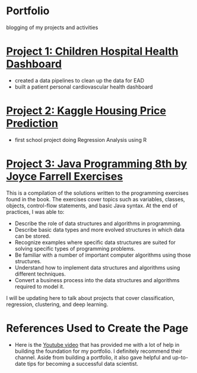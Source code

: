 # Portfolio
blogging of my projects and activities

# [Project 1: Children Hospital Health Dashboard](https://github.com/yuwingki/Children-Hospital-Dashboard)
* created a data pipelines to clean up the data for EAD
* built a patient personal cardiovascular health dashboard

# [Project 2: Kaggle Housing Price Prediction](https://github.com/yuwingki/House-Prices)
* first school project doing Regression Analysis using R

# [Project 3: Java Programming 8th by Joyce Farrell Exercises](https://github.com/yuwingki/Java-Programming-8th-Ex)
This is a compilation of the solutions written to the programming exercises found in the book. The exercises cover topics such as variables, classes, objects, control-flow statements, and basic Java syntax. At the end of practices, I was able to:
* Describe the role of data structures and algorithms in programming.
* Describe basic data types and more evolved structures in which data can be stored.
* Recognize examples where specific data structures are suited for solving specific types of programming problems.
* Be familiar with a number of important computer algorithms using those structures.
* Understand how to implement data structures and algorithms using different techniques.
* Convert a business process into the data structures and algorithms required to model it.

I will be updating here to talk about projects that cover classification, regression, clustering, and deep learning.

# References Used to Create the Page
* Here is the [Youtube video](https://www.youtube.com/watch?v=1aXk2RViq3c) that has provided me with a lot of help in building the foundation for my portfolio. I definitely recommend their channel. Aside from building a portfolio, it also gave helpful and up-to-date tips for becoming a successful data scientist.
